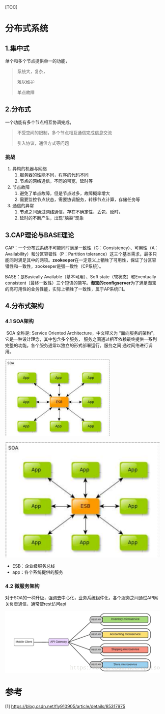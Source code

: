 [TOC]

# 分布式系统

## 1.集中式

单个和多个节点提供单一的功能，

> 系统大，复杂，
>
> 难以维护
>
> 单点故障

## 2.分布式

一个功能有多个节点相互协调完成，

> 不受空间的限制，多个节点相互通信完成信息交流
>
> 引入协议，通信方式等问题

###  挑战

1. 异构的机器与网络
   1. 服务器的性能不同，程序的代码不同
   2. 节点的网络通信，不同的带宽，延时等
2. 节点故障
   1. 避免了单点故障，但是节点过多，故障概率增大
   2. 需要监控节点状态，需要协调服务，转移节点计算，存储任务等
3. 通信的异常
   1. 节点之间通过网络通信，存在不确定性，丢包，延时，
   2. 延时的不断产生，出现“脑裂”现象

## 3.CAP理论与BASE理论

CAP：一个分布式系统不可能同时满足一致性（C：Consistency）、可用性（A：Availability）和分区容错性（P：Partition tolerance）这三个基本需求，最多只能同时满足其中的两项。**zookeeper**在一定意义上牺牲了可用性，保证了分区容错性和一致性，zookeeper是强一致性（CP系统）。

BASE：是Basically Available（基本可用）、Soft state（软状态）和Eventually consistent（最终一致性）三个短语的简写。**淘宝的configserver**为了满足淘宝的高可用性的业务性能，实际上牺牲了一致性，属于AP系统[1]。



## 4.分布式架构

### 4.1 SOA架构

​	SOA 全称是: Service Oriented Architecture，中文释义为 “面向服务的架构”，它是一种设计理念，其中包含多个服务， 服务之间通过相互依赖最终提供一系列完整的功能。各个服务通常以独立的形式部署运行，服务之间 通过网络进行调用。

<img src = "assets/1555248229840.png" style="zoom:0.7">

![SOA](assets/markdown-img-paste-20190414215947841.png)
- ESB：企业级服务总线
- app：各个系统提供的服务

### 4.2 微服务架构

​	对于SOA的一种升级，强调去中心化，业务系统组件化，各个服务之间通过API网关负责通信，通常使rest访问api

<img src = "assets/1555248916545.png" style="zoom:1.5" >

# 参考

[1] https://blog.csdn.net/fly910905/article/details/85317975
